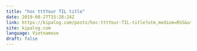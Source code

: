 ```yaml
---
title: "hoc tttYour TIL title"
date: 2019-08-27T15:28:24Z
link: https://kipalog.com/posts/hoc-tttYour-TIL-title?utm_medium=RSS&utm_source=news.12bit.vn
site: kipalog.com
language: Vietnamese
draft: false
---
```

